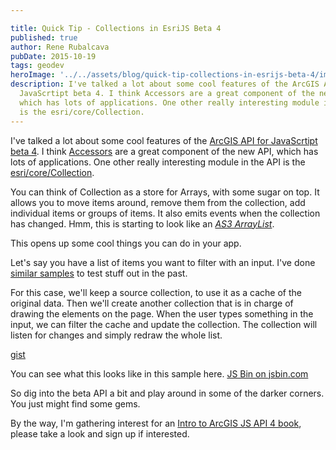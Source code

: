 ```yaml
---

title: Quick Tip - Collections in EsriJS Beta 4
published: true
author: Rene Rubalcava
pubDate: 2015-10-19
tags: geodev
heroImage: '../../assets/blog/quick-tip-collections-in-esrijs-beta-4/images/esrijs-collection.jpg'
description: I've talked a lot about some cool features of the ArcGIS API for
  JavaScrtipt beta 4. I think Accessors are a great component of the new API,
  which has lots of applications. One other really interesting module in the API
  is the esri/core/Collection.
---
```


I've talked a lot about some cool features of the
[ArcGIS API for JavaScrtipt beta 4](http://odoe.net/blog/tag/esrijs4beta/). I
think [Accessors](http://odoe.net/blog/?s=accessors) are a great component of
the new API, which has lots of applications. One other really interesting module
in the API is the
[esri/core/Collection](https://developers.arcgis.com/javascript/beta/api-reference/esri-core-Collection.html).

You can think of Collection as a store for Arrays, with some sugar on top. It
allows you to move items around, remove them from the collection, add individual
items or groups of items. It also emits events when the collection has changed.
Hmm, this is starting to look like an
[_AS3 ArrayList_](http://help.adobe.com/en_US/FlashPlatform/reference/actionscript/3/mx/collections/ArrayList.html).

This opens up some cool things you can do in your app.

Let's say you have a list of items you want to filter with an input. I've done
[similar samples](http://odoe.net/blog/?s=autocomplete) to test stuff out in the
past.

For this case, we'll keep a source collection, to use it as a cache of the
original data. Then we'll create another collection that is in charge of drawing
the elements on the page. When the user types something in the input, we can
filter the cache and update the collection. The collection will listen for
changes and simply redraw the whole list.

[gist](https://gist.github.com/odoe/626178b5a06fa31fb416)

You can see what this looks like in this sample here.
[JS Bin on jsbin.com](http://jsbin.com/juzeqe/3/embed?js,output)

So dig into the beta API a bit and play around in some of the darker corners.
You just might find some gems.

By the way, I'm gathering interest for an
[Intro to ArcGIS JS API 4 book](https://leanpub.com/arcgis-js-api-4), please
take a look and sign up if interested.
